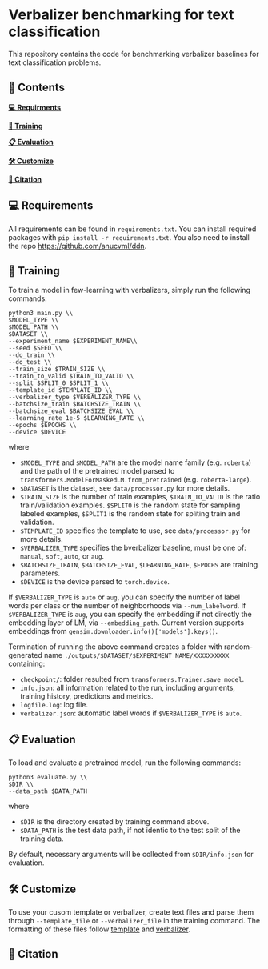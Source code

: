 # Verbalizer benchmarking for text classification
This repository contains the code for benchmarking verbalizer baselines for text classification problems. 

## :bookmark_tabs: Contents

**[💻 Requirments](##-Requirments)**

**[🚆 Training](##-Training)**

**[📋 Evaluation](##-Evaluation)**

**[🛠️ Customize](##-Customize)**

**[🔖 Citation](##-Citation)**




## 💻 Requirements
All requirements can be found in ```requirements.txt```. You can install required packages with ```pip install -r requirements.txt```. You also need to install the repo https://github.com/anucvml/ddn.

## 🚆 Training
To train a model in few-learning with verbalizers, simply run the following commands:

```shellscript
python3 main.py \\
$MODEL_TYPE \\
$MODEL_PATH \\
$DATASET \\
--experiment_name $EXPERIMENT_NAME\\
--seed $SEED \\
--do_train \\
--do_test \\
--train_size $TRAIN_SIZE \\
--train_to_valid $TRAIN_TO_VALID \\
--split $SPLIT_0 $SPLIT_1 \\
--template_id $TEMPLATE_ID \\
--verbalizer_type $VERBALIZER_TYPE \\
--batchsize_train $BATCHSIZE_TRAIN \\
--batchsize_eval $BATCHSIZE_EVAL \\
--learning_rate 1e-5 $LEARNING_RATE \\
--epochs $EPOCHS \\
--device $DEVICE
```
where
* `$MODEL_TYPE` and `$MODEL_PATH` are the model name family (e.g. `roberta`) and the path of the pretrained model parsed to `transformers.ModelForMaskedLM.from_pretrained` (e.g. `roberta-large`).
* `$DATASET` is the dataset, see `data/processor.py` for more details.
* `$TRAIN_SIZE` is the number of train examples, `$TRAIN_TO_VALID` is the ratio train/validation examples. `$SPLIT0` is the random state for sampling labeled examples, `$SPLIT1` is the random state for spliting train and validation.
* `$TEMPLATE_ID` specifies the template to use, see `data/processor.py` for more details.
* `$VERBALIZER_TYPE` specifies the bverbalizer baseline, must be one of: `manual`, `soft`, `auto`, or `aug`.
* `$BATCHSIZE_TRAIN`, `$BATCHSIZE_EVAL`, `$LEARNING_RATE`, `$EPOCHS` are training parameters.
* `$DEVICE` is the device parsed to `torch.device`.

If `$VERBALIZER_TYPE` is `auto` or `aug`, you can specify the number of label words per class or the number of neighborhoods via `--num_labelword`.
If `$VERBALIZER_TYPE` is `aug`, you can specify the embedding if not directly the embedding layer of LM, via `--embedding_path`. Current version supports embeddings from `gensim.downloader.info()['models'].keys()`.

Termination of running the above command creates a folder with random-generated name `./outputs/$DATASET/$EXPERIMENT_NAME/XXXXXXXXXX` containing: 
* `checkpoint/`: folder resulted from `transformers.Trainer.save_model`.
* `info.json`: all information related to the run, including arguments, training history, predictions and metrics.
* `logfile.log`: log file.
* `verbalizer.json`: automatic label words if `$VERBALIZER_TYPE` is `auto`.

## 📋 Evaluation
To load and evaluate a pretrained model, run the following commands:

```
python3 evaluate.py \\
$DIR \\
--data_path $DATA_PATH
```
where
* `$DIR` is the directory created by training command above.
* `$DATA_PATH` is the test data path, if not identic to the test split of the training data.

By default, necessary arguments will be collected from `$DIR/info.json` for evaluation.

## 🛠️ Customize
To use your cusom template or verbalizer, create text files and parse them through `--template_file` or `--verbalizer_file` in the training command. The formatting of these files follow [template](https://thunlp.github.io/OpenPrompt/notes/template.html) and [verbalizer](https://thunlp.github.io/OpenPrompt/notes/verbalizer.html).

## 🔖 Citation

